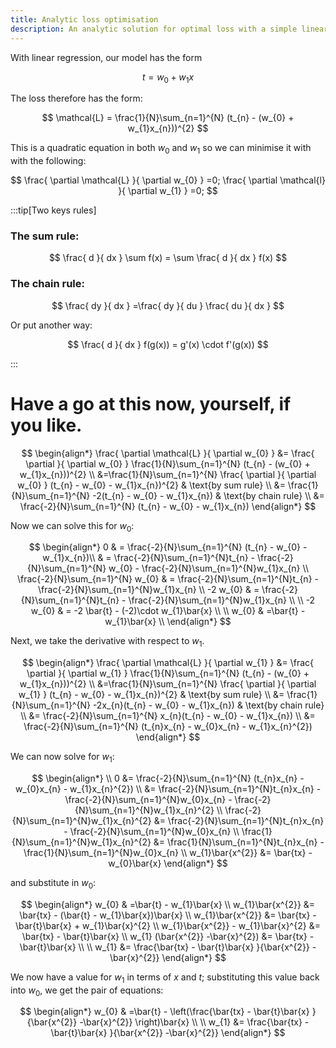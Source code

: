 ```yaml
---
title: Analytic loss optimisation
description: An analytic solution for optimal loss with a simple linear model
---
```


With linear regression, our model has the form

$$
t = w_{0} + w_{1}x
$$

The loss therefore has the form:

$$
\mathcal{L} = \frac{1}{N}\sum_{n=1}^{N} (t_{n} - (w_{0} + w_{1}x_{n}))^{2}
$$

This is a quadratic equation in both $w_0$ and $w_{1}$ so we can minimise it with with the following:

$$
\frac{ \partial \mathcal{L} }{ \partial w_{0} } =0; \frac{ \partial \mathcal{l} }{ \partial w_{1} } =0;
$$

:::tip[Two keys rules]

### The sum rule:

$$
\frac{ d }{ dx } \sum f(x) = \sum \frac{ d }{ dx }  f(x)
$$

### The chain rule:

$$
\frac{ dy }{ dx } =\frac{ dy }{ du } \frac{ du }{ dx }
$$

Or put another way:

$$
\frac{ d }{ dx } f(g(x)) = g'(x) \cdot f'(g(x))
$$

:::

# Have a go at this now, yourself, if you like.

$$
\begin{align*}
\frac{ \partial \mathcal{L} }{ \partial w_{0} } &= \frac{ \partial }{ \partial w_{0} }  \frac{1}{N}\sum_{n=1}^{N} (t_{n} - (w_{0} + w_{1}x_{n}))^{2} \\
&=\frac{1}{N}\sum_{n=1}^{N} \frac{ \partial }{ \partial w_{0} } (t_{n} - w_{0} - w_{1}x_{n})^{2} & \text{by sum rule} \\
&= \frac{1}{N}\sum_{n=1}^{N} -2(t_{n} - w_{0} - w_{1}x_{n})  & \text{by chain rule} \\
&= \frac{-2}{N}\sum_{n=1}^{N} (t_{n} - w_{0} - w_{1}x_{n})
\end{align*}
$$

Now we can solve this for $w_0$:

$$
\begin{align*}
0 & = \frac{-2}{N}\sum_{n=1}^{N} (t_{n} - w_{0} - w_{1}x_{n})\\
 & = \frac{-2}{N}\sum_{n=1}^{N}t_{n} - \frac{-2}{N}\sum_{n=1}^{N} w_{0} - \frac{-2}{N}\sum_{n=1}^{N}w_{1}x_{n} \\
  \frac{-2}{N}\sum_{n=1}^{N} w_{0} & = \frac{-2}{N}\sum_{n=1}^{N}t_{n} - \frac{-2}{N}\sum_{n=1}^{N}w_{1}x_{n}  \\
-2 w_{0} & = \frac{-2}{N}\sum_{n=1}^{N}t_{n} - \frac{-2}{N}\sum_{n=1}^{N}w_{1}x_{n}  \\ \\
-2 w_{0} & = -2 \bar{t} - (-2)\cdot w_{1}\bar{x} \\ \\
w_{0} & =\bar{t} - w_{1}\bar{x} \\
\end{align*}
$$

Next, we take the derivative with respect to $w_1$.

$$
\begin{align*}
\frac{ \partial \mathcal{L} }{ \partial w_{1} } &= \frac{ \partial }{ \partial w_{1} }  \frac{1}{N}\sum_{n=1}^{N} (t_{n} - (w_{0} + w_{1}x_{n}))^{2} \\
&=\frac{1}{N}\sum_{n=1}^{N} \frac{ \partial }{ \partial w_{1} } (t_{n} - w_{0} - w_{1}x_{n})^{2} & \text{by sum rule} \\
&= \frac{1}{N}\sum_{n=1}^{N} -2x_{n}(t_{n} - w_{0} - w_{1}x_{n})  & \text{by chain rule} \\
&= \frac{-2}{N}\sum_{n=1}^{N} x_{n}(t_{n} - w_{0} - w_{1}x_{n}) \\
&= \frac{-2}{N}\sum_{n=1}^{N} (t_{n}x_{n} - w_{0}x_{n} - w_{1}x_{n}^{2})
\end{align*}
$$

We can now solve for $w_{1}$:

$$
\begin{align*} \\
0 &= \frac{-2}{N}\sum_{n=1}^{N} (t_{n}x_{n} - w_{0}x_{n} - w_{1}x_{n}^{2}) \\
&= \frac{-2}{N}\sum_{n=1}^{N}t_{n}x_{n} - \frac{-2}{N}\sum_{n=1}^{N}w_{0}x_{n} - \frac{-2}{N}\sum_{n=1}^{N}w_{1}x_{n}^{2} \\
\frac{-2}{N}\sum_{n=1}^{N}w_{1}x_{n}^{2} &= \frac{-2}{N}\sum_{n=1}^{N}t_{n}x_{n} - \frac{-2}{N}\sum_{n=1}^{N}w_{0}x_{n} \\
\frac{1}{N}\sum_{n=1}^{N}w_{1}x_{n}^{2} &= \frac{1}{N}\sum_{n=1}^{N}t_{n}x_{n} - \frac{1}{N}\sum_{n=1}^{N}w_{0}x_{n} \\
w_{1}\bar{x^{2}} &= \bar{tx} - w_{0}\bar{x}
\end{align*}
$$

and substitute in $w_{0}$:

$$
\begin{align*}
w_{0} & =\bar{t} - w_{1}\bar{x} \\
w_{1}\bar{x^{2}} &= \bar{tx} - (\bar{t} - w_{1}\bar{x})\bar{x} \\
w_{1}\bar{x^{2}} &= \bar{tx} - \bar{t}\bar{x} + w_{1}\bar{x}^{2} \\
w_{1}\bar{x^{2}} - w_{1}\bar{x}^{2} &= \bar{tx} - \bar{t}\bar{x} \\
w_{1} (\bar{x^{2}} -\bar{x}^{2}) &= \bar{tx} - \bar{t}\bar{x}  \\ \\
w_{1} &= \frac{\bar{tx} - \bar{t}\bar{x} }{\bar{x^{2}} -\bar{x}^{2}}
\end{align*}
$$

We now have a value for $w_{1}$ in terms of $x$ and $t$; substituting this value back into $w_{0}$, we get the pair of equations:

$$
\begin{align*}
w_{0} & =\bar{t} - \left(\frac{\bar{tx} - \bar{t}\bar{x} }{\bar{x^{2}} -\bar{x}^{2}} \right)\bar{x} \\ \\
w_{1} &= \frac{\bar{tx} - \bar{t}\bar{x} }{\bar{x^{2}} -\bar{x}^{2}}
\end{align*}
$$
